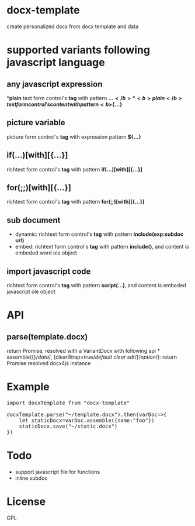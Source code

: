 # docx-template
create personalized docx from docx template and data

# supported variants following javascript language
## any javascript expression
*<b>plain</b> text form control's <b>tag</b> with pattern <b>${...}</b>
*<b>plain</b> text form control's content with pattern <b>${...}</b>

## picture variable
picture form control's <b>tag</b> with expression pattern <b>${...}</b>

## if(...)[with][{...}]
richtext form control's <b>tag</b> with pattern <b>if(...)[with][{...}]</b>

## for(;;)[with][{...}]
richtext form control's <b>tag</b> with pattern <b>for(;;)[with][{...}]</b>

## sub document
* dynamic: richtext form control's <b>tag</b> with pattern <b>include(exp:subdoc url)</b>
* embed: richtext form control's <b>tag</b> with pattern <b>include()</b>, and content is embeded word ole object

## import javascript code
richtext form control's <b>tag</b> with pattern <b>script(...)</b>, and content is embeded javascript ole object 

# API
## parse(template.docx)
return Promise, resolved with a VariantDocx with following api
	* assemble({}/*data*/, {clearWrap=true/*default clear sdt*/}/*option*/): return Promise resolved docx4js instance

# Example

<pre>
import docxTemplate from "docx-template"

docxTemplate.parse("~/template.docx").then(varDoc=>{
	let staticDocx=varDoc.assemble({name:"foo"})
	staticDocx.save("~/static.docx")
})
</pre>

# Todo
* support javascript file for functions
* inline subdoc

# License
GPL